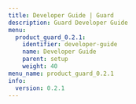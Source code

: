 ```yaml
---
title: Developer Guide | Guard
description: Guard Developer Guide
menu:
  product_guard_0.2.1:
    identifier: developer-guide
    name: Developer Guide
    parent: setup
    weight: 40
menu_name: product_guard_0.2.1
info:
  version: 0.2.1
---
```


